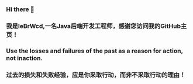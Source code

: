 ### Hi there 👋
### 我是leBrWcd,一名Java后端开发工程师，感谢您访问我的GitHub主页！
### Use the losses and failures of the past as a reason for action, not inaction.
### 过去的损失和失败经验，应是你采取行动，而非不采取行动的理由！

<!--
**leBrWcd/leBrWcd** is a ✨ _special_ ✨ repository because its `README.md` (this file) appears on your GitHub profile.

Here are some ideas to get you started:

- 🔭 I’m currently working on ...
- 🌱 I’m currently learning ...
- 👯 I’m looking to collaborate on ...
- 🤔 I’m looking for help with ...
- 💬 Ask me about ...
- 📫 How to reach me: ...
- 😄 Pronouns: ...
- ⚡ Fun fact: ...
-->
